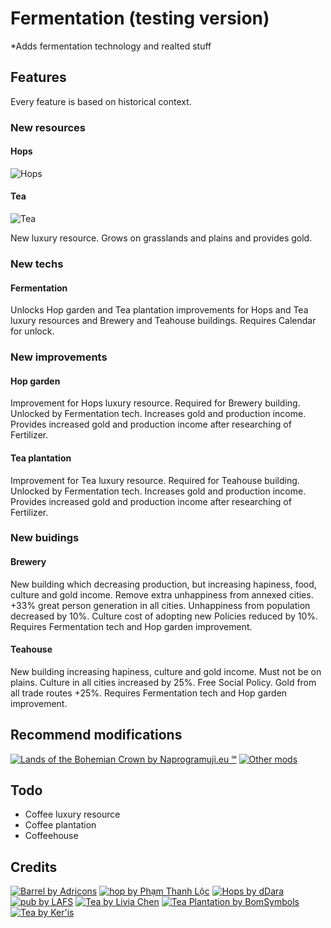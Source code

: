 # Fermentation (testing version)

*Adds fermentation technology and realted stuff

## Features
Every feature is based on historical context.

### New resources

#### Hops
![Hops](https://github.com/Iver88/Unciv-Fermentation/blob/master/Fermentation/Preview/Hops.png?raw=true)

#### Tea
![Tea](https://github.com/Iver88/Unciv-Fermentation/blob/master/Fermentation/Preview/Tea.png?raw=true)

New luxury resource. Grows on grasslands and plains and provides gold.

### New techs

#### Fermentation
Unlocks Hop garden and Tea plantation improvements for Hops and Tea luxury resources and Brewery and Teahouse buildings. Requires Calendar for unlock.

### New improvements

#### Hop garden
Improvement for Hops luxury resource. Required for Brewery building. Unlocked by Fermentation tech. Increases gold and production income. Provides increased gold and production income after researching of Fertilizer.

#### Tea plantation
Improvement for Tea luxury resource. Required for Teahouse building. Unlocked by Fermentation tech. Increases gold and production income. Provides increased gold and production income after researching of Fertilizer.

### New buidings

#### Brewery
New building which decreasing production, but increasing hapiness, food, culture and gold income. Remove extra unhappiness from annexed cities. +33% great person generation in all cities. Unhappiness from population decreased by 10%. Culture cost of adopting new Policies reduced by 10%. Requires Fermentation tech and Hop garden improvement.

#### Teahouse
New building increasing hapiness, culture and gold income. Must not be on plains. Culture in all cities increased by 25%. Free Social Policy. Gold from all trade routes +25%. Requires Fermentation tech and Hop garden improvement.

## Recommend modifications
[![Lands of the Bohemian Crown by Naprogramuji.eu ℠](https://img.shields.io/badge/Naprogramuji.eu%20%E2%84%A0-Lands%20of%20the%20Bohemian%20Crown-blue?style=for-the-badge&logo=appveyor)](https://github.com/Iver88/Unciv-Lands-of-the-Bohemian-Crown)
[![Other mods](https://img.shields.io/badge/Other%20mods-Feel%20free%20to%20use-blue?style=for-the-badge&logo=appveyor)](https://docs.google.com/spreadsheets/d/1043Ng9ukrL3y8MUXBVl7-C9JsQGnBi5R5mkmS2l7FFg)

## Todo
- Coffee luxury resource
- Coffee plantation
- Coffeehouse

## Credits
[![Barrel by Adricons](https://img.shields.io/badge/Adricons-Fermentation%20tech%20icon-blue?style=flat-square&logo=appveyor)](https://thenounproject.com/search/?q=fermenting&i=217198)
[![hop by Phạm Thanh Lộc](https://img.shields.io/badge/Phạm%20Thanh%20Lộc-Hops%20resource%20icon-blue?style=flat-square&logo=appveyor)](https://thenounproject.com/search/?q=hop&i=2803410)
[![Hops by dDara](https://img.shields.io/badge/dDara-Hop%20garden%20improvement%20icon-blue?style=flat-square&logo=appveyor)](https://thenounproject.com/search/?q=hop&i=1821207)
[![pub by LAFS](https://img.shields.io/badge/LAFS-Brewery%20building%20icon-blue?style=flat-square&logo=appveyor)](https://thenounproject.com/search/?q=brewery&i=2559155)
[![Tea by Livia Chen](https://img.shields.io/badge/Livia%20Chen-Tea%20resource%20icon-blue?style=flat-square&logo=appveyor)](https://thenounproject.com/search/?q=tea&i=2530821)
[![Tea Plantation by BomSymbols](https://img.shields.io/badge/BomSymbols-Tea%20plantation%20improvement%20icon-blue?style=flat-square&logo=appveyor)](https://thenounproject.com/search/?q=tea%20plantation&i=516754)
[![Tea by Ker'is](https://img.shields.io/badge/Ker'is-Teahouse%20building%20icon-blue?style=flat-square&logo=appveyor)](https://thenounproject.com/term/tea/1733779/)

